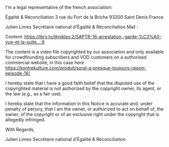 I'm a legal representative of the french association:

Égalité & Réconciliation
3 rue du Fort de la Briche
93200 Saint Denis
France

Julien Limes
Secrétaire national d'Égalité & Réconciliation
Mail : <email private>

Content: https://lbry.tv/@niklev:2/SAPTR-16-arrestation,-garde-%C3%A0-vue-et-la-suite...:9

The content is a video file copyrighted by our association and only available for crowdfounding subscribers and VOD customers on a authorised commercial website, in this case here : https://kontrekulture.com/produit/soral-a-presque-toujours-raison-episode-16/

I hereby state that I have a good faith belief that the disputed use of the copyrighted material is not authorized by the copyright owner, its agent, or the law (e.g., as a fair use).

I hereby state that the information in this Notice is accurate and, under penalty of perjury, that I am the owner, or authorized to act on behalf of, the owner, of the copyright or of an exclusive right under the copyright that is allegedly infringed.

With Regards,

Julien Limes
Secrétaire national d'Égalité & Réconciliation
